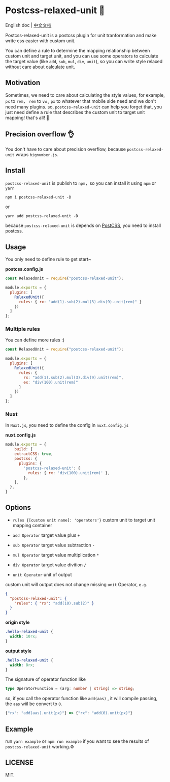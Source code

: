 # Postcss-relaxed-unit 🍮

[postcss]: https://github.com/postcss/postcss
[ci-img]: https://travis-ci.org/youncccat/postcss-relaxed-unit.svg
[ci]: https://travis-ci.org/youncccat/postcss-relaxed-unit

English doc | [中文文档](https://github.com/youncccat/postcss-relaxed-unit/blob/master/doc/readme-zh.md)

Postcss-relaxed-unit is a postcss plugin for unit tranformation and make write css easier with custom unit.

You can define a rule to determine the mapping relationship between custom unit and target unit, and you can use some operators to calculate the target value (like `add`, `sub`, `mul`, `div`, `unit`), so you can write style relaxed without care about calculate unit.

## Motivation

Sometimes, we need to care about calculating the style values, for example, `px` to `rem`， `rem` to `vw` , `px` to whatever that mobile side need and we don't need many plugins. so, `postcss-relaxed-unit` can help you forget that, you just need define a rule that describes the custom unit to target unit mapping! that's all! :tada:

## Precision overflow 👌

You don't have to care about precision overflow, because `postcss-relaxed-unit` wraps `bignumber.js`.

## Install

`postcss-relaxed-unit` is publish to `npm`，so you can install it using `npm` or `yarn`

```
npm i postcss-relaxed-unit -D
```

or

```
yarn add postcss-relaxed-unit -D
```

because `postcss-relaxed-unit` is depends on [PostCSS], you need to install postcss.

## Usage

You only need to define rule to get start~

**postcss.config.js**

```javascript
const RelaxedUnit = require("postcss-relaxed-unit");

module.exports = {
  plugins: [
    RelaxedUnit({
      rules: { rx: "add(1).sub(2).mul(3).div(9).unit(rem)" }
    })
  ]
};
```

### Multiple rules

You can define more rules :)

```javascript
const RelaxedUnit = require("postcss-relaxed-unit");

module.exports = {
  plugins: [
    RelaxedUnit({
      rules: {
        rx: "add(1).sub(2).mul(3).div(9).unit(rem)",
        ex: "div(100).unit(rem)"
      }
    })
  ]
};
```

### Nuxt

In `Nuxt.js`, you need to define the config in `nuxt.config.js`

**nuxt.config.js**

```js
module.exports = {
 	build: {
    extractCSS: true,
    postcss: {
      plugins: {
        'postcss-relaxed-unit': {
          rules: { rx: 'div(100).unit(rem)' },
        },
    },
  },
}
```

## Options

- `rules {[custom unit name]: 'operators'}` custom unit to target unit mapping container

- `add Operator` target value plus `+`

- `sub Operator` target value subtraction `-`

- `mul Operator` target value multiplication `*`

- `div Operator` target value divition `/`

- `unit Operator` unit of output

custom unit will output does not change missing `unit` Operator, `e.g.`

```json
{
  "postcss-relaxed-unit": {
    "rules": { "rx": "add(10).sub(2)" }
  }
}
```

**origin style**

```css
.hello-relaxed-unit {
  width: 10rx;
}
```

**output style**

```css
.hello-relaxed-unit {
  width: 8rx;
}
```

The signature of operator function like

```typescript
type OperatorFunction = (arg: number | string) => string;
```

so, if you call the operator function like `add(aas)` , it will compile passing, the `aas` wiil be convert to `0`.

```javascript
{"rx": "add(aas).unit(px)"} => {"rx": "add(0).unit(px)"}
```

## Example

run `yarn example` or `npm run example` if you want to see the results of `postcss-relaxed-unit` working.⚙️

## LICENSE

MIT.
